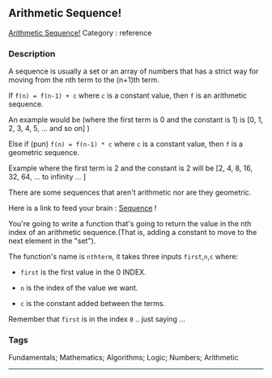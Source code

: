 ## Arithmetic Sequence!
[Arithmetic Sequence!](https://www.codewars.com/kata/arithmetic-sequence)
Category : reference

### Description
A sequence is usually a set or an array of numbers that has a strict way for moving from the nth term to the (n+1)th term.


If ``f(n) = f(n-1) + c`` where ``c`` is a constant value, then ``f`` is an arithmetic sequence.


An example would be (where the first term is 0 and the constant is 1) is [0, 1, 2, 3, 4, 5, ... and so on] )


Else if (pun) ``f(n) = f(n-1) * c`` where ``c`` is a constant value, then ``f`` is a geometric sequence.


Example where the first term is 2 and  the constant is 2 will be [2, 4, 8, 16, 32, 64, ... to infinity ... ]


There are some sequences that aren't arithmetic nor are they geometric.


Here is a link to feed your brain : 
[Sequence](http://en.wikipedia.org/wiki/Sequence) !


You're going to write a function that's going to return the value in the nth index of an arithmetic sequence.(That is, adding a constant to move to the next element in the "set").

The function's name is `nthterm`, it takes three inputs `first`,`n`,`c` where:

  - ``first`` is the first value in the 0 INDEX.


  - ``n`` is the index of the value we want.


  - ``c`` is the constant added between the terms.

Remember that `first` is in the index ``0`` .. just saying ...

### Tags
Fundamentals; Mathematics; Algorithms; Logic; Numbers; Arithmetic

- - -
